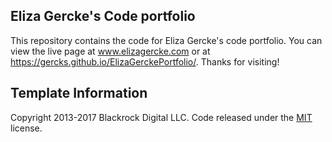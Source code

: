 ## Eliza Gercke's Code portfolio

This repository contains the code for Eliza Gercke's code portfolio. You can view the live page at www.elizagercke.com or at https://gercks.github.io/ElizaGerckePortfolio/. Thanks for visiting!

## Template Information

Copyright 2013-2017 Blackrock Digital LLC. Code released under the [MIT](https://github.com/BlackrockDigital/startbootstrap-stylish-portfolio/blob/gh-pages/LICENSE) license.
